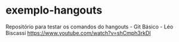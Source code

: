 # exemplo-hangouts
Repositório para testar os comandos do hangouts - Git Básico - Léo Biscassi
https://www.youtube.com/watch?v=shCmph3rkDI
